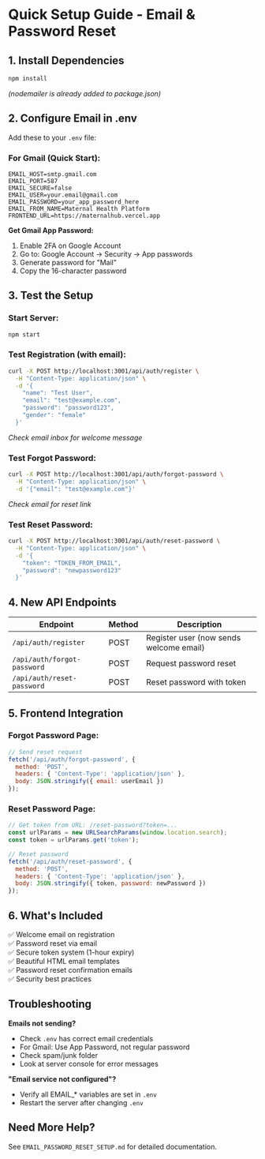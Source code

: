 # Quick Setup Guide - Email & Password Reset

## 1. Install Dependencies
```bash
npm install
```
*(nodemailer is already added to package.json)*

## 2. Configure Email in .env

Add these to your `.env` file:

### For Gmail (Quick Start):
```env
EMAIL_HOST=smtp.gmail.com
EMAIL_PORT=587
EMAIL_SECURE=false
EMAIL_USER=your.email@gmail.com
EMAIL_PASSWORD=your_app_password_here
EMAIL_FROM_NAME=Maternal Health Platform
FRONTEND_URL=https://maternalhub.vercel.app
```

**Get Gmail App Password:**
1. Enable 2FA on Google Account
2. Go to: Google Account → Security → App passwords
3. Generate password for "Mail"
4. Copy the 16-character password

## 3. Test the Setup

### Start Server:
```bash
npm start
```

### Test Registration (with email):
```bash
curl -X POST http://localhost:3001/api/auth/register \
  -H "Content-Type: application/json" \
  -d '{
    "name": "Test User",
    "email": "test@example.com",
    "password": "password123",
    "gender": "female"
  }'
```
*Check email inbox for welcome message*

### Test Forgot Password:
```bash
curl -X POST http://localhost:3001/api/auth/forgot-password \
  -H "Content-Type: application/json" \
  -d '{"email": "test@example.com"}'
```
*Check email for reset link*

### Test Reset Password:
```bash
curl -X POST http://localhost:3001/api/auth/reset-password \
  -H "Content-Type: application/json" \
  -d '{
    "token": "TOKEN_FROM_EMAIL",
    "password": "newpassword123"
  }'
```

## 4. New API Endpoints

| Endpoint | Method | Description |
|----------|--------|-------------|
| `/api/auth/register` | POST | Register user (now sends welcome email) |
| `/api/auth/forgot-password` | POST | Request password reset |
| `/api/auth/reset-password` | POST | Reset password with token |

## 5. Frontend Integration

### Forgot Password Page:
```javascript
// Send reset request
fetch('/api/auth/forgot-password', {
  method: 'POST',
  headers: { 'Content-Type': 'application/json' },
  body: JSON.stringify({ email: userEmail })
});
```

### Reset Password Page:
```javascript
// Get token from URL: /reset-password?token=...
const urlParams = new URLSearchParams(window.location.search);
const token = urlParams.get('token');

// Reset password
fetch('/api/auth/reset-password', {
  method: 'POST',
  headers: { 'Content-Type': 'application/json' },
  body: JSON.stringify({ token, password: newPassword })
});
```

## 6. What's Included

✅ Welcome email on registration  
✅ Password reset via email  
✅ Secure token system (1-hour expiry)  
✅ Beautiful HTML email templates  
✅ Password reset confirmation emails  
✅ Security best practices  

## Troubleshooting

**Emails not sending?**
- Check `.env` has correct email credentials
- For Gmail: Use App Password, not regular password
- Check spam/junk folder
- Look at server console for error messages

**"Email service not configured"?**
- Verify all EMAIL_* variables are set in `.env`
- Restart the server after changing `.env`

## Need More Help?

See `EMAIL_PASSWORD_RESET_SETUP.md` for detailed documentation.
